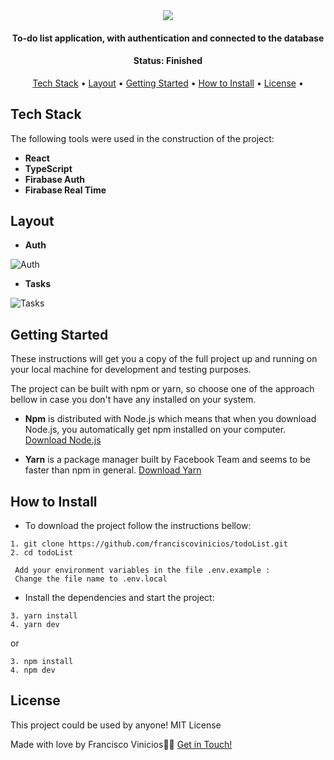 <div align="center">
  <img src="https://i.ibb.co/6BC5Cjc/logoTodo.png" />
</div>


<h4 align="center">  
  To-do list application, with authentication and connected to the database
</h4>

<h4 align="center"> 
	 Status: Finished
</h4>


<p align="center">
 <a href="#tech-stack">Tech Stack</a> • 
 <a href="#layout">Layout</a> • 
 <a href="#getting-started">Getting Started</a> • 
 <a href="#how-to-install">How to Install</a> • 
 <a href="#license">License</a> • 
</p>


## Tech Stack

The following tools were used in the construction of the project:

-   **React**
-   **TypeScript**
-   **Firabase Auth**
-   **Firabase Real Time**

## Layout

* **Auth**

![Auth](https://i.ibb.co/VMSWLFb/auth.png)



* **Tasks**

![Tasks](https://i.ibb.co/xLYfHnX/tasks.png)


## Getting Started

These instructions will get you a copy of the full project up and running on your local machine for development and testing purposes.

The project can be built with npm or yarn, so choose one of the approach bellow in case you don't have any installed on your system.

* **Npm** is distributed with Node.js which means that when you download Node.js, you automatically get npm installed on your computer. [Download Node.js](https://nodejs.org/en/download/)

* **Yarn** is a package manager built by Facebook Team and seems to be faster than npm in general.  [Download Yarn](https://yarnpkg.com/en/docs/install)


## How to Install

* To download the project follow the instructions bellow:

```
1. git clone https://github.com/franciscovinicios/todoList.git
2. cd todoList
```

```
 Add your environment variables in the file .env.example :
 Change the file name to .env.local
```


* Install the dependencies and start the project:

```
3. yarn install
4. yarn dev

```

or

```
3. npm install
4. npm dev
```



## License

This project could be used by anyone! MIT License

Made with love by Francisco Vinicios👋🏽 [Get in Touch!](https://www.linkedin.com/in/franciscoviniciosti/)
